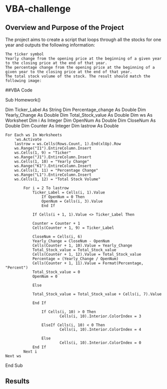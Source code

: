 # VBA-challenge

## Overview and Purpose of the Project
The project aims to create a script that loops through all the stocks for one year and outputs the following information:
```
The ticker symbol
Yearly change from the opening price at the beginning of a given year to the closing price at the end of that year.
The percentage change from the opening price at the beginning of a given year to the closing price at the end of that year.
The total stock volume of the stock. The result should match the following image:
```
##VBA Code 

Sub Homework()

Dim Ticker_Label As String
Dim Percentage_change As Double
Dim Yearly_Change As Double
Dim Total_Stock_value As Double
Dim ws As Worksheet
Dim i As Integer
Dim OpenNum As Double
Dim CloseNum As Double
Dim Counter As Integer
Dim lastrow As Double

    For Each ws In Worksheets
        'ws.Activate
        lastrow = ws.Cells(Rows.Count, 1).End(xlUp).Row
        ws.Range("I1").EntireColumn.Insert
        ws.Cells(1, 9) = "Ticker"
        ws.Range("J1").EntireColumn.Insert
        ws.Cells(1, 10) = "Yearly Change"
        ws.Range("K1").EntireColumn.Insert
        ws.Cells(1, 11) = "Percentage Change"
        ws.Range("L1").EntireColumn.Insert
        ws.Cells(1, 12) = "Total Stock Volume"
        
            For i = 2 To lastrow
                Ticker_Label = Cells(i, 1).Value
                    If OpenNum = 0 Then
                    OpenNum = Cells(i, 3).Value
                    End If
                
                If Cells(i + 1, 1).Value <> Ticker_Label Then
            
                Counter = Counter + 1
                Cells(Counter + 1, 9) = Ticker_Label
                          
                CloseNum = Cells(i, 6)
                Yearly_Change = CloseNum - OpenNum
                Cells(Counter + 1, 10).Value = Yearly_Change
                Total_Stock_value = Total_Stock_value
                Cells(Counter + 1, 12).Value = Total_Stock_value
                Percentage = (Yearly_Change / OpenNum)
                Cells(Counter + 1, 11).Value = Format(Percentage, "Percent")
                Total_Stock_value = 0
                OpenNum = 0
                
                Else
                
                Total_Stock_value = Total_Stock_value + Cells(i, 7).Value
            
                End If
             
                    If Cells(i, 10) > 0 Then
                            Cells(i, 10).Interior.ColorIndex = 3
                
                    ElseIf Cells(i, 10) < 0 Then
                            Cells(i, 10).Interior.ColorIndex = 4
                    
                    Else
                            Cells(i, 10).Interior.ColorIndex = 0
                End If
            Next i
    Next ws
End Sub

## Results 
